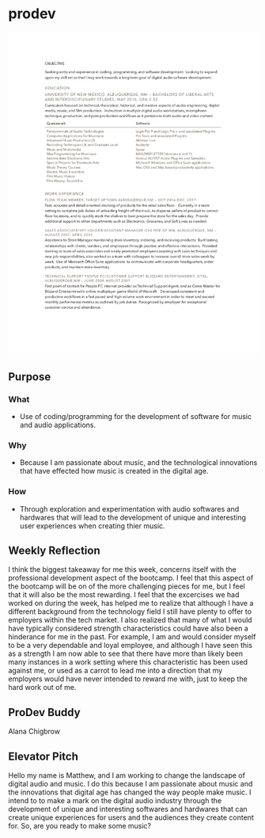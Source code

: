 # prodev

![Resume](mjones_resume.png)




## Purpose

### What
  * Use of coding/programming for the development of software for music and audio applications. 
  
### Why

* Because I am passionate about music, and the technological innovations that have effected how music is created in the digital age.

### How 

* Through exploration and experimentation with audio softwares and hardwares that will lead to the development of unique and interesting user experiences when creating thier music.  

## Weekly Reflection 

I think the biggest takeaway for me this week, concerns itself with the professional development aspect of the bootcamp.  I feel that this aspect of the bootcamp will be on of the more challenging pieces for me, but I feel that it will also be the most rewarding.  I feel that the excercises we had worked on during the week, has helped me to realize that although I have a different background from the technology field I still have plenty to offer to employers within the tech market.  I also realized that many of what I would have typically considered strength characteristics could have also been a hinderance for me in the past. For example, I am and would consider myself to be a very dependable and loyal employee, and although I have seen this as a strength I am now able to see that there have more than likely been many instances in a work setting where this characteristic has been used against me, or used as a carrot to lead me into a direction that my employers would have never intended to reward me with, just to keep the hard work out of me.  


## ProDev Buddy 

Alana Chigbrow

## Elevator Pitch 

Hello my name is Matthew, and I am working to change the landscape of digital audio and music.  I do this because I am passionate about music and the innovations that digital age has changed the way people make music.  I intend to to make a mark on the digital audio industry through the development of unique and interesting softwares and hardwares that can create unique experiences for users and the audiences they create content for.  So, are you ready to make some music?

